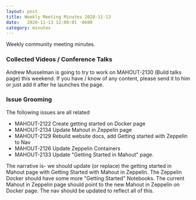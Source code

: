 ```yaml
---
layout: post
title: Weekly Meeting Minutes 2020-11-13
date:   2020-11-13 12:00:01 -0600
category: minutes
---
```


Weekly community meeting minutes.

### Collected Videos / Conference Talks

Andrew Musselman is going to try to work on MAHOUT-2130 (Build talks page) this weekend. If you have / know of any
content, please send it to him or just add it after he launches the page.

### Issue Grooming

The following issues are all related

- MAHOUT-2122 Create getting started on Docker page
- MAHOUT-2134 Update Mahout in Zeppelin page
- MAHOUT-2129 Rebuild website docs, add Getting started with Zeppelin to Nav
- MAHOUT-2126 Update Zeppelin Containers
- MAHOUT-2133 Update "Getting Started in Mahout" page.

The narrative is- we should update (or replace) the getting started in Mahout page with Getting Started with Mahout in
Zeppelin. The Zeppelin Docker should have some more "Getting Started" Notebooks. The current Mahout in Zeppelin page
should point to the new Mahout in Zeppelin on Docker page. The nav should be updated to reflect all of this.
